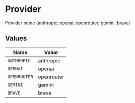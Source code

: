 # Provider

Provider name (anthropic, openai, openrouter, gemini, brave)


## Values

| Name         | Value        |
| ------------ | ------------ |
| `ANTHROPIC`  | anthropic    |
| `OPENAI`     | openai       |
| `OPENROUTER` | openrouter   |
| `GEMINI`     | gemini       |
| `BRAVE`      | brave        |